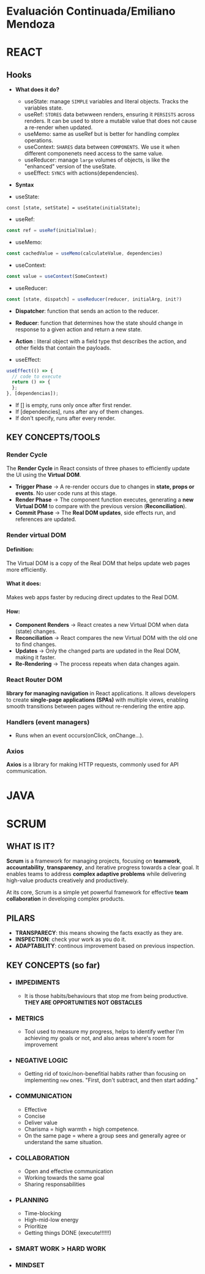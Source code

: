 # Evaluación Continuada/Emiliano Mendoza

# REACT

## Hooks 
- **What does it do?**
    * useState: manage `SIMPLE` variables and literal objects. Tracks the variables state.
    * useRef: `STORES` data betwween renders, ensuring it `PERSISTS` across renders. It can be used to store a mutable value that does not cause a re-render when updated.
    * useMemo: same as useRef but is better for handling complex operations.
    * useContext: `SHARES` data between `COMPONENTS`. We use it when different componenets need access to the same value.
    * useReducer: manage `large` volumes of objects, is like the "enhanced" version of the useState.
    * useEffect: `SYNCS` with actions(dependencies).

- **Syntax**
  
 - useState:
 ```j̀sx
const [state, setState] = useState(initialState);
```

- useRef:
```jsx
const ref = useRef(initialValue);
```

- useMemo:
```jsx
const cachedValue = useMemo(calculateValue, dependencies)
```

- useContext:
```jsx
const value = useContext(SomeContext)
```

- useReducer:
```jsx
const [state, dispatch] = useReducer(reducer, initialArg, init?)
```
- **Dispatcher**: function that sends an action to the reducer.
- **Reducer**: function that determines how the state should change in response to a given action and return a new state.
- **Action** : literal object with a field type thst describes the action, and other fields that contain the payloads.

  
- useEffect:
```jsx
useEffect(() => {
  // code to execute
  return () => {
  };
}, [dependencias]);
```
- If [] is empty, runs only once after first render.
- If [dependencies], runs after any of them changes.
- If don't specify, runs after every render.

## KEY CONCEPTS/TOOLS

### Render Cycle  

The **Render Cycle** in React consists of three phases to efficiently update the UI using the **Virtual DOM**.  

- **Trigger Phase** → A re-render occurs due to changes in **state, props or events**. No user code runs at this stage.  
- **Render Phase** → The component function executes, generating a **new Virtual DOM** to compare with the previous version (**Reconciliation**).  
- **Commit Phase** → The **Real DOM updates**, side effects run, and references are updated.  


### Render virtual DOM

#### Definition:

The Virtual DOM is a copy of the Real DOM that helps update web pages more efficiently.

#### What it does:

Makes web apps faster by reducing direct updates to the Real DOM.

#### How:

- **Component Renders** → React creates a new Virtual DOM when data (state) changes.  
- **Reconciliation** → React compares the new Virtual DOM with the old one to find changes.  
- **Updates** → Only the changed parts are updated in the Real DOM, making it faster.  
- **Re-Rendering** → The process repeats when data changes again.

### React Router DOM

 **library for managing navigation** in React applications. It allows developers to create **single-page applications (SPAs)** with multiple views, enabling smooth transitions between pages without re-rendering the entire app.  

 ### Handlers (event managers)

- Runs when an event occurs(onClick, onChange...).

### Axios  
**Axios** is a library for making HTTP requests, commonly used for API communication.  



# JAVA

# SCRUM

## WHAT IS IT? 
**Scrum** is a framework for managing projects, focusing on **teamwork**, **accountability**, **transparency**, and iterative progress towards a clear goal. It enables teams to address **complex adaptive problems** while delivering high-value products creatively and productively.  

At its core, Scrum is a simple yet powerful framework for effective **team collaboration** in developing complex products.

## PILARS

- **TRANSPARECY**: this means showing the facts exactly as they are.
- **INSPECTION**: check your work as you do it.
- **ADAPTABILITY**: continous improvement based on previous inspection.

## KEY CONCEPTS (so far)

- ### IMPEDIMENTS
  * It is those habits/behaviours that stop me from being productive. **THEY ARE OPPORTUNITIES NOT OBSTACLES**
- ### METRICS
  * Tool used to measure my progress, helps to identify wether I'm achieving my goals or not, and also areas where's room for improvement
- ### NEGATIVE LOGIC
  * Getting rid of toxic/non-benefitial habits rather than focusing on implementing `new` ones. "First, don't subtract, and then start adding."
- ### COMMUNICATION
  * Effective
  * Concise
  * Deliver value
  * Charisma = high warmth + high competence.
  * On the same page = where a group sees and generally agree or understand the same situation.
- ### COLLABORATION
  * Open and effective communication
  * Working towards the same goal
  * Sharing responsabilities
- ### PLANNING
  * Time-blocking
  * High-mid-low energy
  * Prioritize
  * Getting things DONE (execute!!!!!!)
- ### SMART WORK > HARD WORK
- ### MINDSET
  






  


 

  


  



  







  
  
 
  
      

